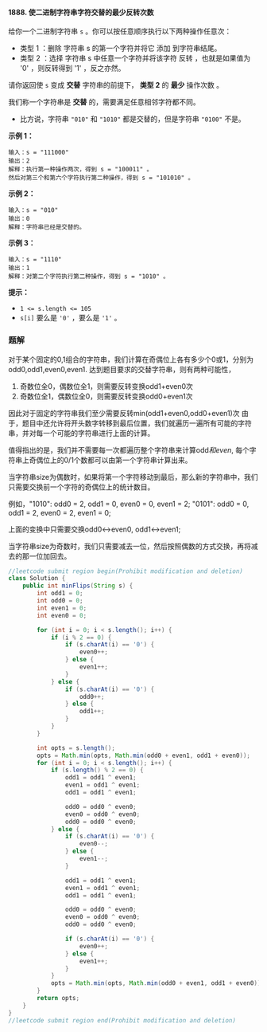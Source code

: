 #### 1888. 使二进制字符串字符交替的最少反转次数

给你一个二进制字符串 `s` 。你可以按任意顺序执行以下两种操作任意次：

* 类型 1 ：删除 字符串 s 的第一个字符并将它 添加 到字符串结尾。
* 类型 2 ：选择 字符串 s 中任意一个字符并将该字符 反转 ，也就是如果值为 '0' ，则反转得到 '1' ，反之亦然。

请你返回使 `s` 变成 **交替** 字符串的前提下， **类型 2** 的 **最少** 操作次数 。

我们称一个字符串是 **交替** 的，需要满足任意相邻字符都不同。

- 比方说，字符串 `"010"` 和 `"1010"` 都是交替的，但是字符串 `"0100"` 不是。

**示例 1：**

```shell
输入：s = "111000"
输出：2
解释：执行第一种操作两次，得到 s = "100011" 。
然后对第三个和第六个字符执行第二种操作，得到 s = "101010" 。
```

**示例 2：**

```shell
输入：s = "010"
输出：0
解释：字符串已经是交替的。
```

**示例 3：**

```shell
输入：s = "1110"
输出：1
解释：对第二个字符执行第二种操作，得到 s = "1010" 。
```

**提示：**

- `1 <= s.length <= 105`
- `s[i]` 要么是 `'0'` ，要么是 `'1'` 。

### 题解

对于某个固定的0,1组合的字符串，我们计算在奇偶位上各有多少个0或1，分别为odd0,odd1,even0,even1.
达到题目要求的交替字符串，则有两种可能性，

1. 奇数位全0，偶数位全1，则需要反转变换odd1+even0次
2. 奇数位全1，偶数位全0，则需要反转变换odd0+even1次

因此对于固定的字符串我们至少需要反转min(odd1+even0,odd0+even1)次
由于，题目中还允许将开头数字转移到最后位置，我们就遍历一遍所有可能的字符串，并对每一个可能的字符串进行上面的计算。

值得指出的是，我们并不需要每一次都遍历整个字符串来计算odd*和even*, 每个字符串上奇偶位上的0/1个数都可以由第一个字符串计算出来。

当字符串size为偶数时，如果将第一个字符移动到最后，那么新的字符串中，我们只需要交换前一个字符的奇偶位上的统计数目。

例如，"1010": odd0 = 2, odd1 = 0, even0 = 0, even1 = 2;
"0101": odd0 = 0, odd1 = 2, even0 = 2, even1 = 0;

上面的变换中只需要交换odd0<->even0, odd1<->even1;

当字符串size为奇数时，我们只需要减去一位，然后按照偶数的方式交换，再将减去的那一位加回去。

```java
//leetcode submit region begin(Prohibit modification and deletion)
class Solution {
    public int minFlips(String s) {
        int odd1 = 0;
        int odd0 = 0;
        int even1 = 0;
        int even0 = 0;

        for (int i = 0; i < s.length(); i++) {
            if (i % 2 == 0) {
                if (s.charAt(i) == '0') {
                    even0++;
                } else {
                    even1++;
                }
            } else {
                if (s.charAt(i) == '0') {
                    odd0++;
                } else {
                    odd1++;
                }
            }
        }

        int opts = s.length();
        opts = Math.min(opts, Math.min(odd0 + even1, odd1 + even0));
        for (int i = 0; i < s.length(); i++) {
            if (s.length() % 2 == 0) {
                odd1 = odd1 ^ even1;
                even1 = odd1 ^ even1;
                odd1 = odd1 ^ even1;

                odd0 = odd0 ^ even0;
                even0 = odd0 ^ even0;
                odd0 = odd0 ^ even0;
            } else {
                if (s.charAt(i) == '0') {
                    even0--;
                } else {
                    even1--;
                }

                odd1 = odd1 ^ even1;
                even1 = odd1 ^ even1;
                odd1 = odd1 ^ even1;

                odd0 = odd0 ^ even0;
                even0 = odd0 ^ even0;
                odd0 = odd0 ^ even0;

                if (s.charAt(i) == '0') {
                    even0++;
                } else {
                    even1++;
                }
            }
            opts = Math.min(opts, Math.min(odd0 + even1, odd1 + even0));
        }
        return opts;
    }
}
//leetcode submit region end(Prohibit modification and deletion)

```

